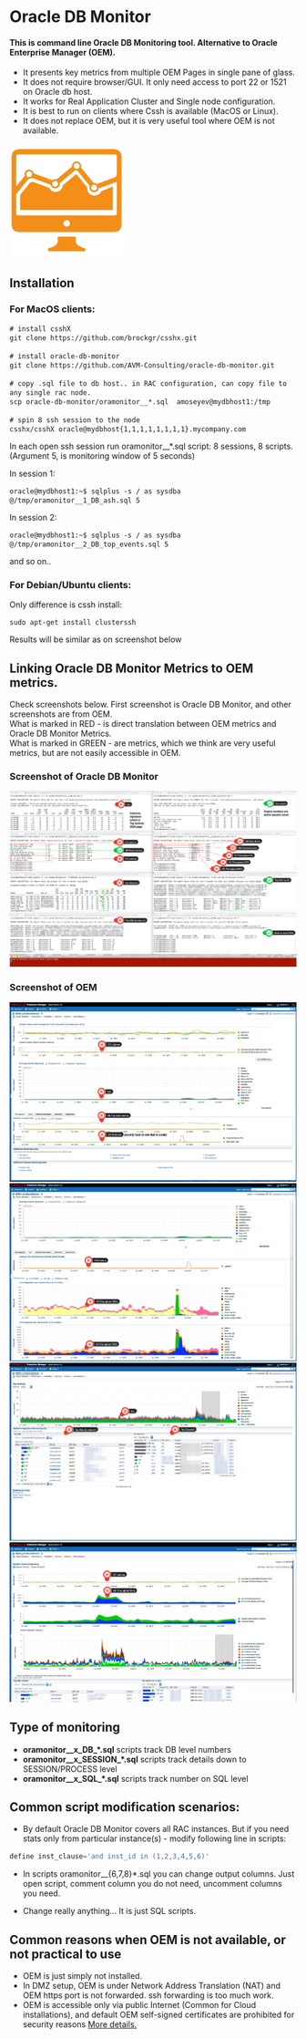 Oracle DB Monitor
====================

#### This is command line Oracle DB Monitoring tool. Alternative to Oracle Enterprise Manager (OEM). 

- It presents key metrics from multiple OEM Pages in single pane of glass. <br />
- It does not require browser/GUI. It only need access to port 22 or 1521 on Oracle db host. <br />
- It works for Real Application Cluster and Single node configuration. <br />
- It is best to run on clients where Cssh is available (MacOS or Linux). 
- It does not replace OEM, but it is very useful tool where OEM is not available. 

<img src="readme/oracle-db-monitor-icon.png" width="200">

## Installation

### For MacOS clients: 

```Shell
# install csshX
git clone https://github.com/brockgr/csshx.git

# install oracle-db-monitor
git clone https://github.com/AVM-Consulting/oracle-db-monitor.git

# copy .sql file to db host.. in RAC configuration, can copy file to any single rac node.
scp oracle-db-monitor/oramonitor__*.sql  amoseyev@mydbhost1:/tmp

# spin 8 ssh session to the node
csshx/csshX oracle@mydbhost{1,1,1,1,1,1,1,1}.mycompany.com
```

In each open ssh session run oramonitor__*.sql script: 8 sessions, 8 scripts. <br />
(Argument 5, is monitoring window of 5 seconds)

In session 1:
```Shell
oracle@mydbhost1:~$ sqlplus -s / as sysdba @/tmp/oramonitor__1_DB_ash.sql 5
```

In session 2:
```Shell
oracle@mydbhost1:~$ sqlplus -s / as sysdba @/tmp/oramonitor__2_DB_top_events.sql 5
```

and so on..

### For Debian/Ubuntu clients:

Only difference is cssh install: 

```Shell
sudo apt-get install clusterssh
```

Results will be similar as on screenshot below

## Linking Oracle DB Monitor Metrics to OEM metrics.

Check screenshots below. First screenshot is Oracle DB Monitor, and other screenshots are from OEM. <br /> 
What is marked in RED   - is direct translation between OEM metrics and Oracle DB Monitor Metrics. <br />
What is marked in GREEN - are metrics, which we think are very useful metrics, but are not easily accessible in OEM. 

### Screenshot of Oracle DB Monitor
<img src="readme/z_oramonitor_screenshot.png?raw=true">

### Screenshot of OEM
<img src="readme/z_oracle_oem_performance_home_throughput_tab_page_screenshot.png?raw=true">
<img src="readme/z_oracle_oem_performance_home_io_tab_page_screenshot.png?raw=true">
<img src="readme/z_oracle_oem_performance_home_top_activity_page_screenshot.png?raw=true">
<img src="readme/z_oracle_oem_performance_home_global_cache_metrics_screenshot.png?raw=true">

## Type of monitoring

 - **oramonitor__x_DB_*.sql** scripts track DB level numbers
 - **oramonitor__x_SESSION_*.sql** scripts track details down to SESSION/PROCESS level
 - **oramonitor__x_SQL_*.sql** scripts track number on SQL level 

## Common script modification scenarios:

 - By default Oracle DB Monitor covers all RAC instances. But if you need stats only from particular instance(s) -  modify following line in scripts: 
```SQL
define inst_clause='and inst_id in (1,2,3,4,5,6)'
```

 - In scripts oramonitor__{6,7,8}*.sql you can change output columns. Just open script, comment column you do not need, uncomment columns you need. 

 - Change really anything... It is just SQL scripts. 


## Common reasons when OEM is not available, or not practical to use

 - OEM is just simply not installed.
 - In DMZ setup, OEM is under Network Address Translation (NAT) and OEM https port is not forwarded. ssh forwarding is too much work.
 - OEM is accessible only via public Internet (Common for Cloud installations), and default OEM self-signed certificates are prohibited for security reasons [More details.](https://www.avmconsulting.net/single-post/2017/11/20/ERRCERTAUTHORITYINVALID-invalid-certificate-error)


